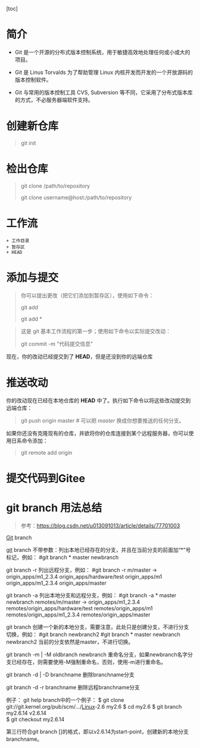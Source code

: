 [toc]

# 简介

+ Git 是一个开源的分布式版本控制系统，用于敏捷高效地处理任何或小或大的项目。

+ Git 是 Linus Torvalds 为了帮助管理 Linux 内核开发而开发的一个开放源码的版本控制软件。
+ Git 与常用的版本控制工具 CVS, Subversion 等不同，它采用了分布式版本库的方式，不必服务器端软件支持。

# 创建新仓库

> git init

# 检出仓库

> git clone /path/to/repository
>
> git clone username@host:/path/to/repository

# 工作流

	+ 工作目录
	+ 暂存区
	+ HEAD



# 添加与提交

> 你可以提出更改（把它们添加到暂存区），使用如下命令：
>
> git add <filename>
>
> git add *



> 这是 git 基本工作流程的第一步；使用如下命令以实际提交改动：
>
> git commit -m "代码提交信息"



现在，你的改动已经提交到了 **HEAD**，但是还没到你的远端仓库





# 推送改动

你的改动现在已经在本地仓库的 **HEAD** 中了。执行如下命令以将这些改动提交到远端仓库：

> git push origin master         # 可以把 *master* 换成你想要推送的任何分支。

如果你还没有克隆现有的仓库，并欲将你的仓库连接到某个远程服务器，你可以使用日系命令添加：

> git remote add origin  <server>





# 提交代码到Gitee



# git branch 用法总结

> 参考：https://blog.csdn.net/u013091013/article/details/77701003
>
> 

[Git](http://lib.csdn.net/base/git) branch
  
  [git](http://lib.csdn.net/base/git) branch 不带参数：列出本地已经存在的分支，并且在当前分支的前面加“*”号标记，例如：
  \#git branch
\* master
  newbranch

  git branch -r 列出远程分支，例如：
  \#git branch -r
  m/master -> origin_apps/m1_2.3.4
  origin_apps/hardware/test
  origin_apps/m1
  origin_apps/m1_2.3.4
  origin_apps/master

  git branch -a 列出本地分支和远程分支，例如：
  \#git branch -a
  \* master
  newbranch
  remotes/m/master -> origin_apps/m1_2.3.4
  remotes/origin_apps/hardware/test
  remotes/origin_apps/m1
  remotes/origin_apps/m1_2.3.4
  remotes/origin_apps/master

  git branch 创建一个新的本地分支，需要注意，此处只是创建分支，不进行分支切换，例如：
  \#git branch newbranch2
  \#git branch
  \* master
  newbranch
  newbranch2
  当前的分支依然是master，不进行切换。

  git branch -m | -M oldbranch newbranch 重命名分支，如果newbranch名字分支已经存在，则需要使用-M强制重命名，否则，使用-m进行重命名。

  git branch -d | -D branchname 删除branchname分支

  git branch -d -r branchname 删除远程branchname分支


例子：
git help branch中的一个例子：
  $ git clone git://git.kernel.org/pub/scm/.../[Linux](http://lib.csdn.net/base/linux)-2.6 my2.6
  $ cd my2.6
  $ git branch my2.6.14 v2.6.14  
  $ git checkout my2.6.14    

  第三行符合git branch <branchname> [<start-point>]的格式，即以v2.6.14为start-point，创建新的本地分支branchname。